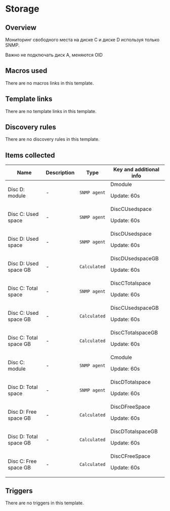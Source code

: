 # Storage

## Overview

Мониторинг свободного места на диске С и диске D используя только SNMP.


Важно не подключать диск А, меняются OID



## Macros used

There are no macros links in this template.

## Template links

There are no template links in this template.

## Discovery rules

There are no discovery rules in this template.

## Items collected

|Name|Description|Type|Key and additional info|
|----|-----------|----|----|
|Disc D: module|<p>-</p>|`SNMP agent`|Dmodule<p>Update: 60s</p>|
|Disc C: Used space|<p>-</p>|`SNMP agent`|DiscCUsedspace<p>Update: 60s</p>|
|Disc D: Used space|<p>-</p>|`SNMP agent`|DiscDUsedspace<p>Update: 60s</p>|
|Disc D: Used space GB|<p>-</p>|`Calculated`|DiscDUsedspaceGB<p>Update: 60s</p>|
|Disc C: Total space|<p>-</p>|`SNMP agent`|DiscCTotalspace<p>Update: 60s</p>|
|Disc C: Used space GB|<p>-</p>|`Calculated`|DiscCUsedspaceGB<p>Update: 60s</p>|
|Disc C: Total space GB|<p>-</p>|`Calculated`|DiscCTotalspaceGB<p>Update: 60s</p>|
|Disc C: module|<p>-</p>|`SNMP agent`|Cmodule<p>Update: 60s</p>|
|Disc D: Total space|<p>-</p>|`SNMP agent`|DiscDTotalspace<p>Update: 60s</p>|
|Disc D: Free space GB|<p>-</p>|`Calculated`|DiscDFreeSpace<p>Update: 60s</p>|
|Disc D: Total space GB|<p>-</p>|`Calculated`|DiscDTotalspaceGB<p>Update: 60s</p>|
|Disc C: Free space GB|<p>-</p>|`Calculated`|DiscCFreeSpace<p>Update: 60s</p>|
## Triggers

There are no triggers in this template.

